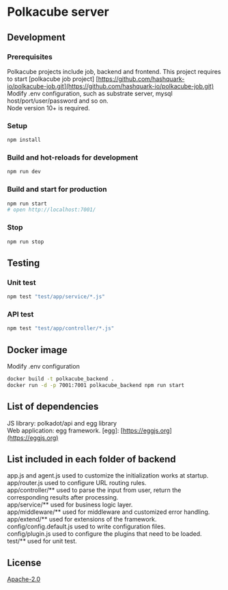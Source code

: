 # Polkacube server

## Development

### Prerequisites

Polkacube projects include job, backend and frontend. This project requires to start [polkacube job project] [https://github.com/hashquark-io/polkacube-job.git](https://github.com/hashquark-io/polkacube-job.git)
Modify .env configuration, such as substrate server, mysql host/port/user/password and so on.  
Node version 10+ is required.

### Setup

```bash
npm install
```

### Build and hot-reloads for development

```bash
npm run dev
```

### Build and start for production

```bash
npm run start
# open http://localhost:7001/
```

### Stop

```bash
npm run stop
```

## Testing

### Unit test

```bash
npm test "test/app/service/*.js"
```

### API test

```bash
npm test "test/app/controller/*.js"
```

## Docker image

Modify .env configuration

```bash
docker build -t polkacube_backend .
docker run -d -p 7001:7001 polkacube_backend npm run start
```

## List of dependencies

JS library: polkadot/api and egg library  
Web application: egg framework. [egg]: [https://eggjs.org](https://eggjs.org)

## List included in each folder of backend

app.js and agent.js used to customize the initialization works at startup.  
app/router.js used to configure URL routing rules.  
app/controller/** used to parse the input from user, return the corresponding results after processing.  
app/service/** used for business logic layer.  
app/middleware/** used for middleware and customized error handling.  
app/extend/** used for extensions of the framework.  
config/config.default.js used to write configuration files.  
config/plugin.js used to configure the plugins that need to be loaded.  
test/** used for unit test.  

## License

[Apache-2.0](LICENSE)

